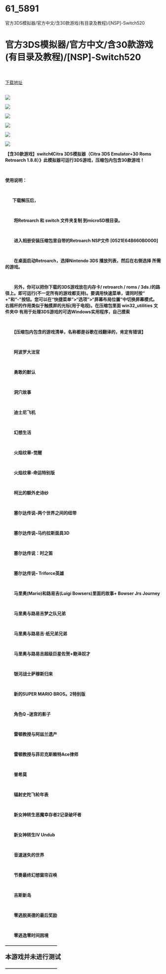 # 61_5891
官方3DS模拟器/官方中文/含30款游戏(有目录及教程)/[NSP]-Switch520
# 官方3DS模拟器/官方中文/含30款游戏(有目录及教程)/[NSP]-Switch520
 <br/></br>
[下载地址](https://www.switch520.cc/article/5891 "下载地址")
<br/></br>

<p><img src="https://www.switch520.cc/muke_img/upload_art_editor_20210102-1_9f928e74703ab1b5ce5f29cd3e1fb918.png"></p>
<p><img src="https://www.switch520.cc/muke_img/upload_art_editor_20210102-1_89e4b04c726ba253fe3afcf1942a2588.png"></p>
<p><img src="https://www.switch520.cc/muke_img/upload_art_editor_20210102-1_8b53dd64dc776780b1b87cca47e9b9c1.jpg"></p>
<p><img src="https://www.switch520.cc/muke_img/upload_art_editor_20210102-1_ccfbc54e3037198bc2204d1a5416b660.jpg"></p>
<p><img src="https://www.switch520.cc/muke_img/upload_art_editor_20210102-1_34c7fa2015a40ae59d9b7caee8258691.jpg"></p>
<p><img src="https://www.switch520.cc/muke_img/upload_art_editor_20210102-1_e0360be6135c5d567b9f41dbe898ebf0.jpg"></p>
<p><strong>【含30款游戏】switch《Citra 3DS模拟器（Citra 3DS Emulator+30 Roms Retroarch 1.8.8）》此模拟器可运行3DS游戏，压缩包内包含30款游戏！</strong></p>
<p>&nbsp;</p>
<p><strong>使用说明：</strong></p>
<p>&nbsp;</p>
<p><strong>&nbsp; &nbsp; &nbsp; &nbsp;下载解压后，</strong></p>
<p>&nbsp;</p>
<p><strong>　　将Retroarch 和 switch 文件夹复制 到microSD根目录。</strong></p>
<p>&nbsp;</p>
<p><strong>　　进入相册安装压缩包里自带的Retroarch NSP文件 [0521E64B660B0000]</strong></p>
<p>&nbsp;</p>
<p><strong>　　在桌面启动Retroarch，选择Nintendo 3DS 播放列表，然后在右侧选择 所需的游戏。</strong></p>
<p>&nbsp;</p>
<p><strong>　　另外，你可以把你下载的3DS游戏放在内存卡/ retroarch / roms / 3ds /的路径上。即可运行(不一定所有的游戏都支持)。要调用快速菜单，请同时按“ +”和“-”按钮。您可以在“快捷菜单”&gt;“选项”&gt;“屏幕布局位置”中切换屏幕模式。右摇杆的作用类似于触摸屏的光标(用于电视)。在压缩包里面 win32_utilities 文件夹中 有用于处理3DS游戏的可选Windows实用程序，自己摸索</strong></p>
<p>&nbsp;</p>
<p><strong>　　【压缩包内包含的游戏清单，名称都是谷歌在线翻译的，肯定有错误】</strong></p>
<p>&nbsp;</p>
<p><strong>　　阿波罗大法官</strong></p>
<p>&nbsp;</p>
<p><strong>　　勇敢的默认</strong></p>
<p>&nbsp;</p>
<p><strong>　　洞穴故事</strong></p>
<p>&nbsp;</p>
<p><strong>　　迪士尼飞机</strong></p>
<p>&nbsp;</p>
<p><strong>　　幻想生活</strong></p>
<p>&nbsp;</p>
<p><strong>　　火焰纹章–觉醒</strong></p>
<p>&nbsp;</p>
<p><strong>　　火焰纹章-命运特别版</strong></p>
<p>&nbsp;</p>
<p><strong>　　柯比的额外史诗纱</strong></p>
<p>&nbsp;</p>
<p><strong>　　塞尔达传说–两个世界之间的纽带</strong></p>
<p>&nbsp;</p>
<p><strong>　　塞尔达传说–马约拉斯面具3D</strong></p>
<p>&nbsp;</p>
<p><strong>　　塞尔达传说：时之笛</strong></p>
<p>&nbsp;</p>
<p><strong>　　塞尔达传说– Triforce英雄</strong></p>
<p>&nbsp;</p>
<p><strong>　　马里奥(Mario)和路易吉(Luigi Bowsers)里面的故事+ Bowser Jrs Journey</strong></p>
<p>&nbsp;</p>
<p><strong>　　马里奥与路易吉梦之队兄弟</strong></p>
<p>&nbsp;</p>
<p><strong>　　马里奥与路易吉·纸兄弟兄弟</strong></p>
<p>&nbsp;</p>
<p><strong>　　马里奥与路易吉超级巨星佐贺+鲍泽奴才</strong></p>
<p>&nbsp;</p>
<p><strong>　　银河战士萨穆斯归来</strong></p>
<p>&nbsp;</p>
<p><strong>　　新的SUPER MARIO BROS。2特别版</strong></p>
<p>&nbsp;</p>
<p><strong>　　角色Q –迷宫的影子</strong></p>
<p>&nbsp;</p>
<p><strong>　　雷顿教授与阿兹兰遗产</strong></p>
<p>&nbsp;</p>
<p><strong>　　雷顿教授与菲尼克斯赖特Ace律师</strong></p>
<p>&nbsp;</p>
<p><strong>　　普希莫</strong></p>
<p>&nbsp;</p>
<p><strong>　　辐射史陀飞轮年表</strong></p>
<p>&nbsp;</p>
<p><strong>　　新女神转生恶魔幸存者2记录破坏者</strong></p>
<p>&nbsp;</p>
<p><strong>　　新女神转生IV Undub</strong></p>
<p>&nbsp;</p>
<p><strong>　　音速迷失的世界</strong></p>
<p>&nbsp;</p>
<p><strong>　　节奏最终幻想窗帘召唤</strong></p>
<p>&nbsp;</p>
<p><strong>　　吉斯新岛</strong></p>
<p>&nbsp;</p>
<p><strong>　　零逃脱美德的最后奖励</strong></p>
<p>&nbsp;</p>
<p><strong>　　零逃逸零时间困境</strong></p>
<p><strong>————————————</strong></p>
<p><span style="font-size: 20px;"><strong>本游戏并未进行测试</strong></span></p>
<p><strong>————————————</strong></p>
